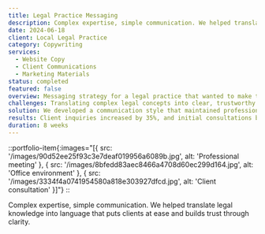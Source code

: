 ```yaml
---
title: Legal Practice Messaging
description: Complex expertise, simple communication. We helped translate legal knowledge into language that puts clients at ease and builds trust through clarity.
date: 2024-06-18
client: Local Legal Practice
category: Copywriting
services:
  - Website Copy
  - Client Communications
  - Marketing Materials
status: completed
featured: false
overview: Messaging strategy for a legal practice that wanted to make their expertise more accessible to potential clients.
challenges: Translating complex legal concepts into clear, trustworthy language that doesn't oversimplify important nuances.
solution: We developed a communication style that maintained professional credibility while being genuinely accessible and reassuring.
results: Client inquiries increased by 35%, and initial consultations became more efficient as clients arrived better informed and more comfortable.
duration: 8 weeks
---
```


::portfolio-item{:images="[{ src: '/images/90d52ee25f93c3e7deaf019956a6089b.jpg', alt: 'Professional meeting' }, { src: '/images/8bfedd83aec8466a4708d60ec299d164.jpg', alt: 'Office environment' }, { src: '/images/3334f4a0741954580a818e303927dfcd.jpg', alt: 'Client consultation' }]"}
::

Complex expertise, simple communication. We helped translate legal knowledge into language that puts clients at ease and builds trust through clarity.